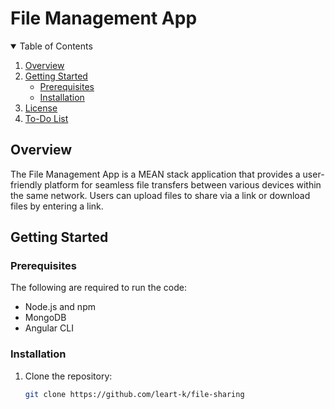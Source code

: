 # File Management App

<!-- TABLE OF CONTENTS -->
<details open="open">
  <summary>Table of Contents</summary>
  <ol>
    <li><a href="#overview">Overview</a></li>
    <li>
      <a href="#getting-started">Getting Started</a>
      <ul>
        <li><a href="#prerequisites">Prerequisites</a></li>
        <li><a href="#installation">Installation</a></li>
      </ul>
    </li>
    <li><a href="#license">License</a></li>
    <li><a href="TODO.md">To-Do List</a></li>
  </ol>
</details>

<!-- Overview -->
## Overview

The File Management App is a MEAN stack application that provides a user-friendly platform for seamless file transfers between various devices within the same network. Users can upload files to share via a link or download files by entering a link.

<!-- GETTING STARTED -->
## Getting Started

### Prerequisites

The following are required to run the code:

* Node.js and npm
* MongoDB
* Angular CLI

### Installation

1. Clone the repository:

   ```sh
   git clone https://github.com/leart-k/file-sharing
